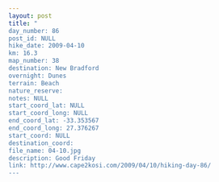 ```yaml
---
layout: post
title: "
day_number: 86
post_id: NULL
hike_date: 2009-04-10
km: 16.3
map_number: 38
destination: New Bradford
overnight: Dunes
terrain: Beach
nature_reserve: 
notes: NULL
start_coord_lat: NULL
start_coord_long: NULL
end_coord_lat: -33.353567
end_coord_long: 27.376267
start_coord: NULL
destination_coord: 
file_name: 04-10.jpg
description: Good Friday
link: http://www.cape2kosi.com/2009/04/10/hiking-day-86/
---
```

